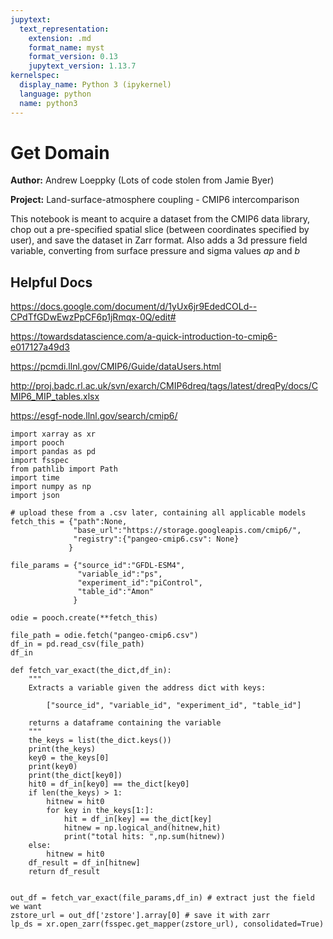 ```yaml
---
jupytext:
  text_representation:
    extension: .md
    format_name: myst
    format_version: 0.13
    jupytext_version: 1.13.7
kernelspec:
  display_name: Python 3 (ipykernel)
  language: python
  name: python3
---
```


# Get Domain

**Author:** Andrew Loeppky (Lots of code stolen from Jamie Byer)

**Project:** Land-surface-atmosphere coupling - CMIP6 intercomparison 

This notebook is meant to acquire a dataset from the CMIP6 data library, chop out a pre-specified spatial slice (between coordinates specified by user), and save the dataset in Zarr format. Also adds a 3d pressure field variable, converting from surface pressure and sigma values $ap$ and $b$

## Helpful Docs

https://docs.google.com/document/d/1yUx6jr9EdedCOLd--CPdTfGDwEwzPpCF6p1jRmqx-0Q/edit#

https://towardsdatascience.com/a-quick-introduction-to-cmip6-e017127a49d3

https://pcmdi.llnl.gov/CMIP6/Guide/dataUsers.html

http://proj.badc.rl.ac.uk/svn/exarch/CMIP6dreq/tags/latest/dreqPy/docs/CMIP6_MIP_tables.xlsx

https://esgf-node.llnl.gov/search/cmip6/

```{code-cell} ipython3
import xarray as xr
import pooch
import pandas as pd
import fsspec
from pathlib import Path
import time
import numpy as np
import json
```

```{code-cell} ipython3
# upload these from a .csv later, containing all applicable models
fetch_this = {"path":None,
              "base_url":"https://storage.googleapis.com/cmip6/",
              "registry":{"pangeo-cmip6.csv": None}
             }

file_params = {"source_id":"GFDL-ESM4", 
               "variable_id":"ps",
               "experiment_id":"piControl",
               "table_id":"Amon"
              }
```

```{code-cell} ipython3
odie = pooch.create(**fetch_this)
```

```{code-cell} ipython3
file_path = odie.fetch("pangeo-cmip6.csv")
df_in = pd.read_csv(file_path)
df_in
```

```{code-cell} ipython3
def fetch_var_exact(the_dict,df_in):
    """
    Extracts a variable given the address dict with keys:
    
        ["source_id", "variable_id", "experiment_id", "table_id"]
    
    returns a dataframe containing the variable
    """
    the_keys = list(the_dict.keys())
    print(the_keys)
    key0 = the_keys[0]
    print(key0)
    print(the_dict[key0])
    hit0 = df_in[key0] == the_dict[key0]
    if len(the_keys) > 1:
        hitnew = hit0
        for key in the_keys[1:]:
            hit = df_in[key] == the_dict[key]
            hitnew = np.logical_and(hitnew,hit)
            print("total hits: ",np.sum(hitnew))
    else:
        hitnew = hit0
    df_result = df_in[hitnew]
    return df_result
        
```

```{code-cell} ipython3
out_df = fetch_var_exact(file_params,df_in) # extract just the field we want
zstore_url = out_df['zstore'].array[0] # save it with zarr
lp_ds = xr.open_zarr(fsspec.get_mapper(zstore_url), consolidated=True)
```

```{code-cell} ipython3

```

